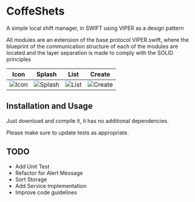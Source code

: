 # CoffeShets

A simple local shift manager, in SWIFT using VIPER as a design pattern

All modules are an extension of the base protocol VIPER.swift, where the blueprint of the communication structure of each of the modules are located and the layer separation is made to comply with the SOLID principles

| Icon | Splash | List | Create |
|------|--------|------|--------|
|   ![Icon](https://user-images.githubusercontent.com/2607274/110373083-d75cd100-802d-11eb-8ba1-317d733a899a.png)   |   ![Splash](https://user-images.githubusercontent.com/2607274/110373127-e9d70a80-802d-11eb-8876-f92e25592cf3.png)     |    ![List](https://user-images.githubusercontent.com/2607274/110373175-f6f3f980-802d-11eb-939e-07b5f6bedc7a.png)  |    ![Create](https://user-images.githubusercontent.com/2607274/110373186-f9565380-802d-11eb-8330-f9e7cefa19dd.png)    |


## Installation and Usage

Just download and compile it, it has no additional dependencies.

Please make sure to update tests as appropriate.

## TODO
- Add Unit Test
- Refactor for Alert Message
- Sort Storage
- Add Service Implementation
- Improve code guidelines
